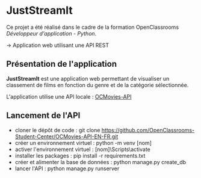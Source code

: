# JustStreamIt

Ce projet a été réalisé dans le cadre de la formation OpenClassrooms *Développeur d'application - Python*.

→ Application web utilisant une API REST

## Présentation de l'application

**JustStreamIt** est une application web permettant de visualiser un classement de films en fonction du genre et de la catégorie sélectionnée.

L'application utilise une API locale : [OCMovies-API](https://github.com/OpenClassrooms-Student-Center/OCMovies-API-EN-FR)

## Lancement de l'API
- cloner le dépôt de code : git clone https://github.com/OpenClassrooms-Student-Center/OCMovies-API-EN-FR.git
- créer un environnement virtuel : python -m venv [nom]
- activer l'environnement virtuel : [nom]\Scripts\activate
- installer les packages : pip install -r requirements.txt
- créer et alimenter la base de données : python manage.py create_db
- lancer l'API : python manage.py runserver

